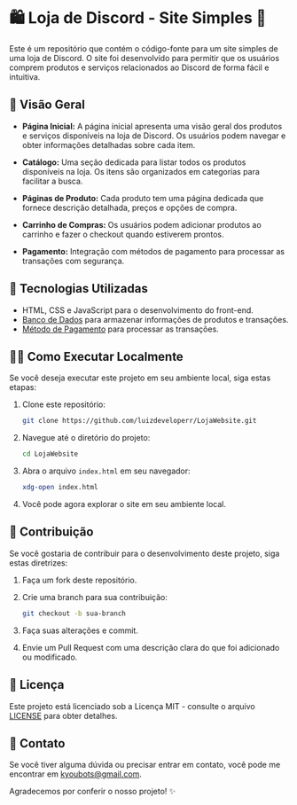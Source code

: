 
# 🛍️ Loja de Discord - Site Simples 🛒

Este é um repositório que contém o código-fonte para um site simples de uma loja de Discord. O site foi desenvolvido para permitir que os usuários comprem produtos e serviços relacionados ao Discord de forma fácil e intuitiva.

## 🌟 Visão Geral

- **Página Inicial:** A página inicial apresenta uma visão geral dos produtos e serviços disponíveis na loja de Discord. Os usuários podem navegar e obter informações detalhadas sobre cada item.

- **Catálogo:** Uma seção dedicada para listar todos os produtos disponíveis na loja. Os itens são organizados em categorias para facilitar a busca.

- **Páginas de Produto:** Cada produto tem uma página dedicada que fornece descrição detalhada, preços e opções de compra.

- **Carrinho de Compras:** Os usuários podem adicionar produtos ao carrinho e fazer o checkout quando estiverem prontos.

- **Pagamento:** Integração com métodos de pagamento para processar as transações com segurança.

## 🚀 Tecnologias Utilizadas

- HTML, CSS e JavaScript para o desenvolvimento do front-end.
- [Banco de Dados](https://mongodb.com) para armazenar informações de produtos e transações.
- [Método de Pagamento](https://mercadopago.com.br) para processar as transações.

## 🏃‍♂️ Como Executar Localmente

Se você deseja executar este projeto em seu ambiente local, siga estas etapas:

1. Clone este repositório:

   ```bash
   git clone https://github.com/luizdeveloperr/LojaWebsite.git
   ```

2. Navegue até o diretório do projeto:

   ```bash
   cd LojaWebsite
   ```

3. Abra o arquivo `index.html` em seu navegador:

   ```bash
   xdg-open index.html
   ```

4. Você pode agora explorar o site em seu ambiente local.

## 🤝 Contribuição

Se você gostaria de contribuir para o desenvolvimento deste projeto, siga estas diretrizes:

1. Faça um fork deste repositório.

2. Crie uma branch para sua contribuição:

   ```bash
   git checkout -b sua-branch
   ```

3. Faça suas alterações e commit.

4. Envie um Pull Request com uma descrição clara do que foi adicionado ou modificado.

## 📄 Licença

Este projeto está licenciado sob a Licença MIT - consulte o arquivo [LICENSE](LICENSE) para obter detalhes.

## 📧 Contato

Se você tiver alguma dúvida ou precisar entrar em contato, você pode me encontrar em [kyoubots@gmail.com](kyoubots@gmail.com).

Agradecemos por conferir o nosso projeto! ✨
